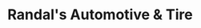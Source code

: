 ---
title: "Randal's Automotive & Tire"
url: /kerrville/randals-automotive-und-tire/
shop: Autowerkstatt
---